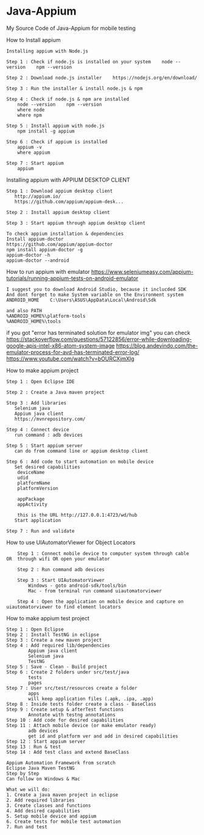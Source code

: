 # Java-Appium
My Source Code of Java-Appium for mobile testing

How to Install appium

    Installing appium with Node.js

    Step 1 : Check if node.js is installed on your system    node --version    npm --version

    Step 2 : Download node.js installer    https://nodejs.org/en/download/

    Step 3 : Run the installer & install node.js & npm

    Step 4 : Check if node.js & npm are installed
        node --version    npm --version
        where node
        where npm

    Step 5 : Install appium with node.js
        npm install -g appium

    Step 6 : Check if appium is installed
        appium -v
        where appium

    Step 7 : Start appium
        appium

Installing appium with APPIUM DESKTOP CLIENT

    Step 1 : Download appium desktop client
       http://appium.io/
       https://github.com/appium/appium-desk...

    Step 2 : Install appium desktop client

    Step 3 : Start appium through appium desktop client

    To check appium installation & dependencies
    Install appium-doctor
    https://github.com/appium/appium-doctor
    npm install appium-doctor -g
    appium-doctor -h
    appium-doctor --android



How to run appium with emulator
    https://www.seleniumeasy.com/appium-tutorials/running-appium-tests-on-android-emulator

    I suggest you to download Android Studio, because it inclucded SDK
    And dont forget to make System variable on the Environment system
    ANDROID_HOME	C:\Users\ASUS\AppData\Local\Android\Sdk

    and also PATH
    %ANDROID_HOME%\platform-tools
    %ANDROID_HOME%\tools

if you got "error has terminated solution for emulator img" you can check
https://stackoverflow.com/questions/57122856/error-while-downloading-google-apis-intel-x86-atom-system-image
https://blog.andevindo.com/the-emulator-process-for-avd-has-terminated-error-log/
https://www.youtube.com/watch?v=bOURCXjmXlg


How to make appium project

    Step 1 : Open Eclipse IDE

    Step 2 : Create a Java maven project

    Step 3 : Add libraries
       Selenium java
       Appium java client 
       https://mvnrepository.com/

    Step 4 : Connect device
       run command : adb devices

    Step 5 : Start appium server
       can do from command line or appium desktop client

    Step 6 : Add code to start automation on mobile device
       Set desired capabilities
        deviceName
        udid
        platformName
        platformVersion

        appPackage
        appActivity

        this is the URL http://127.0.0.1:4723/wd/hub
       Start application

    Step 7 : Run and validate

How to use UIAutomatorViewer for Object Locators

        Step 1 : Connect mobile device to computer system through cable  OR  through wifi OR open your emulator
  
        Step 2 : Run command adb devices

        Step 3 : Start UIAutomatorViewer
            Windows - goto android-sdk/tools/bin
            Mac - from terminal run command uiautomatorviewer

        Step 4 : Open the application on mobile device and capture on uiautomatorviewer to find element locators
 
  
   
How to make appium test project


    Step 1 : Open Eclipse
    Step 2 : Install TestNG in eclipse
    Step 3 : Create a new maven project
    Step 4 : Add required lib/dependencies
            Appium java client 
            Selenium java
            TestNG
    Step 5 : Save - Clean - Build project
    Step 6 : Create 2 folders under src/test/java
            tests
            pages
    Step 7 : User src/test/resources create a folder
            apps
            will keep application files (.apk, .ipa, .app)
    Step 8 : Inside tests folder create a class - BaseClass
    Step 9 : Create setup & afterTest functions
            Annotate with testng annotations
    Step 10 : Add code for desired capabilities
    Step 11 : Attach mobile device (or make emulator ready)
            adb devices
            get id and platform ver and add in desired capabilities
    Step 12 : Start appium server
    Step 13 : Run & test
    Step 14 : Add test class and extend BaseClass

    Appium Automation Framework from scratch
    Eclipse Java Maven TestNG
    Step by Step
    Can follow on Windows & Mac

    What we will do:
    1. Create a java maven project in eclipse
    2. Add required libraries
    3. Create classes and functions
    4. Add desired capabilities
    5. Setup mobile device and appium
    6. Create tests for mobile test automation
    7. Run and test
